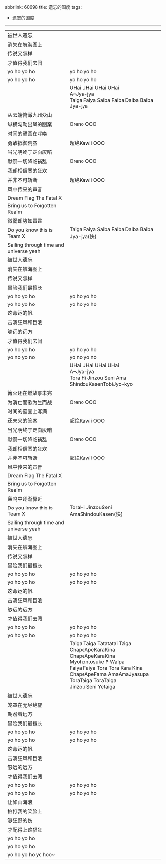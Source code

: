 abbrlink: 60698
title: 遗忘的国度
tags:
  - 遗忘的国度
---
|      |      |
|--|--|
|被世人遗忘|      |
|消失在航海图上|      |
|传说又怎样|      |
|才值得我们去闯|      |
|yo ho yo ho|yo ho yo ho|
|yo ho yo ho|yo ho yo ho|
|      |UHai UHai UHai UHai<br>A~Jya-jya<br>Taiga Faiya Saiba Faiba Daiba Baiba Jya-jya|
|从云端俯瞰九州众山|      |
|纵横勾勒出凤的图案|Oreno OOO|
|时间的壁画在呼唤|      |
|勇敢抵御荒蛮|超绝Kawii OOO|
|当光明终于走向灰暗|      |
|献祭一切降临祸乱|Oreno OOO|
|我却相信恶的狂欢|      |
|并非不可斩断|超绝Kawii OOO|
|风中传来的声音|      |
|Dream Flag The Fatal X|      |
|Bring us to Forgotten Realm|      |
|微弱却势如雷霆|      |
|Do you know this is Team X|Taiga Faiya Saiba Faiba Daiba Baiba Jya-jya(快)|
|Sailing through time and universe yeah|      |
|被世人遗忘|      |
|消失在航海图上|      |
|传说又怎样|      |
|冒险我们最擅长|      |
|yo ho yo ho|yo ho yo ho|
|yo ho yo ho|yo ho yo ho|
|这命运的帆|      |
|击溃狂风和巨浪|      |
|够远的远方|      |
|才值得我们去闯|      |
|yo ho yo ho|yo ho yo ho|
|yo ho yo ho|yo ho yo ho|
|      |UHai UHai UHai UHai<br>A~Jya-jya<br>Tora Hi Jinzou Seni Ama ShindouKasenTobiJyo-kyo|
|篝火还在燃故事未完|      |
|为消亡而歌为生而战|Oreno OOO|
|时间的壁画上写满|      |
|还未来的答案|超绝Kawii OOO|
|当光明终于走向灰暗|      |
|献祭一切降临祸乱|Oreno OOO|
|我却相信恶的狂欢|      |
|并非不可斩断|超绝Kawii OOO|
|风中传来的声音|      |
|Dream Flag The Fatal X|      |
|Bring us to Forgotten Realm|      |
|轰鸣中逐渐靠近|      |
|Do you know this is Team X|ToraHi JinzouSeni AmaShindouKasen(快)|
|Sailing through time and universe yeah|      |
|被世人遗忘|      |
|消失在航海图上|      |
|传说又怎样|      |
|冒险我们最擅长|      |
|yo ho yo ho|yo ho yo ho|
|yo ho yo ho|yo ho yo ho|
|这命运的帆|      |
|击溃狂风和巨浪|      |
|够远的远方|      |
|才值得我们去闯|      |
|yo ho yo ho|yo ho yo ho|
|yo ho yo ho|yo ho yo ho|
|      |Taiga Taiga Tatatatai Taiga<br>ChapeApeKaraKina ChapeApeKaraKina<br>Myohontosuke P Waipa<br>Faiya Faiya Tora Tora Kara Kina<br>ChapeApeFama AmaAmaJyasupa<br>ToraTaiga ToraTaiga<br>Jinzou Seni Yetaiga|
|被世人遗忘|      |
|笼罩在无尽绝望|      |
|期盼着远方|      |
|冒险我们最擅长|      |
|yo ho yo ho|yo ho yo ho|
|yo ho yo ho|yo ho yo ho|
|这命运的帆|      |
|击溃狂风和巨浪|      |
|够远的远方|      |
|才值得我们去闯|      |
|yo ho yo ho|yo ho yo ho|
|yo ho yo ho|yo ho yo ho|
|让如山海浪|      |
|拍打我的笑脸上|      |
|够狂野的伤|      |
|才配得上这猖狂|      |
|yo ho yo ho|      |
|yo ho yo ho|      |
|yo ho yo ho yo hoo~|      |